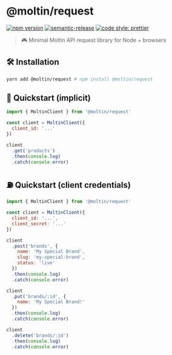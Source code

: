 # @moltin/request

[![npm version](https://img.shields.io/npm/v/@moltin/request.svg)](https://www.npmjs.com/package/@moltin/request) [![semantic-release](https://img.shields.io/badge/%20%20%F0%9F%93%A6%F0%9F%9A%80-semantic--release-e10079.svg)](https://github.com/semantic-release/semantic-release) [![code style: prettier](https://img.shields.io/badge/code_style-prettier-ff69b4.svg?style=flat-square)](https://github.com/prettier/prettier)

> 🎮 Minimal Moltin API request library for Node + browsers

## 🛠 Installation

```bash
yarn add @moltin/request # npm install @moltin/request
```

## 🚀 Quickstart (implicit)

```js
import { MoltinClient } from '@moltin/request'

const client = MoltinClient({
  client_id: '...'
})

client
  .get('products')
  .then(console.log)
  .catch(console.error)
```

## ⛽️ Quickstart (client credentials)

```js
import { MoltinClient } from '@moltin/request'

const client = MoltinClient({
  client_id: '...',
  client_secret: '...'
})

client
  .post('brands', {
    name: 'My Special Brand',
    slug: 'my-special-brand',
    status: 'live'
  })
  .then(console.log)
  .catch(console.error)

client
  .put('brands/:id', {
    name: 'My Special Brand!'
  })
  .then(console.log)
  .catch(console.error)

client
  .delete('brands/:id')
  .then(console.log)
  .catch(console.error)
```